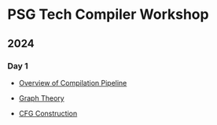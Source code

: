 # PSG Tech Compiler Workshop

## 2024

### Day 1

- [Overview of Compilation Pipeline](https://docs.google.com/presentation/d/1fjg7SayV-_agtHR27L_9p4TWAlxCFqhyRzDIjLORQAs/edit?usp=sharing)
- [Graph Theory](https://docs.google.com/presentation/d/1vdb60EmeAfm8nz-z8pTks220SAd8J2YYpyvYziAEg6w/edit?usp=sharing)

- [CFG Construction](https://godbolt.org/z/TcYxY74Th)